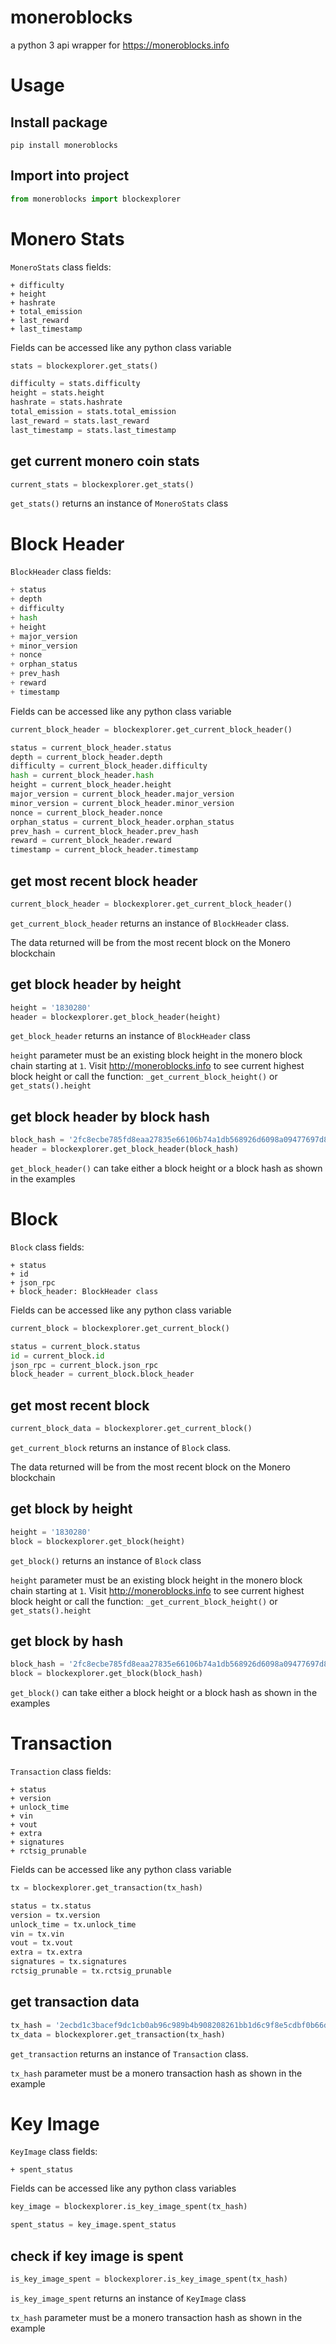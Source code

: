 # moneroblocks
a python 3 api wrapper for https://moneroblocks.info

# Usage
## Install package
```
pip install moneroblocks
```

## Import into project
```python
from moneroblocks import blockexplorer
```

# Monero Stats

`MoneroStats` class fields:
```
+ difficulty
+ height
+ hashrate
+ total_emission
+ last_reward
+ last_timestamp
```
Fields can be accessed like any python class variable
```python
stats = blockexplorer.get_stats()

difficulty = stats.difficulty
height = stats.height
hashrate = stats.hashrate
total_emission = stats.total_emission
last_reward = stats.last_reward
last_timestamp = stats.last_timestamp
```

## get current monero coin stats
```python
current_stats = blockexplorer.get_stats()
```
`get_stats()` returns an instance of `MoneroStats` class

# Block Header
`BlockHeader` class fields:
```python
+ status
+ depth
+ difficulty
+ hash
+ height
+ major_version
+ minor_version
+ nonce
+ orphan_status
+ prev_hash
+ reward
+ timestamp
```
Fields can be accessed like any python class variable
```python
current_block_header = blockexplorer.get_current_block_header()

status = current_block_header.status
depth = current_block_header.depth
difficulty = current_block_header.difficulty
hash = current_block_header.hash
height = current_block_header.height
major_version = current_block_header.major_version
minor_version = current_block_header.minor_version
nonce = current_block_header.nonce
orphan_status = current_block_header.orphan_status
prev_hash = current_block_header.prev_hash
reward = current_block_header.reward
timestamp = current_block_header.timestamp
```

## get most recent block header
```python
current_block_header = blockexplorer.get_current_block_header()
```
`get_current_block_header` returns an instance of `BlockHeader` class.

The data returned will be from the most recent block on the Monero blockchain

## get block header by height
```python
height = '1830280'
header = blockexplorer.get_block_header(height)
```
`get_block_header` returns an instance of `BlockHeader` class

`height` parameter must be an existing block height in the monero block chain starting at `1`. Visit http://moneroblocks.info to see current highest block height or call the function: `_get_current_block_height()` or `get_stats().height`

## get block header by block hash
```python
block_hash = '2fc8ecbe785fd8eaa27835e66106b74a1db568926d6098a09477697d80520970'
header = blockexplorer.get_block_header(block_hash)
```

`get_block_header()` can take either a block height or a block hash as shown in the examples

# Block
`Block` class fields:
```
+ status
+ id
+ json_rpc
+ block_header: BlockHeader class
```
Fields can be accessed like any python class variable
```python
current_block = blockexplorer.get_current_block()

status = current_block.status
id = current_block.id
json_rpc = current_block.json_rpc
block_header = current_block.block_header
```

## get most recent block
```python
current_block_data = blockexplorer.get_current_block()
```
`get_current_block` returns an instance of `Block` class.

The data returned will be from the most recent block on the Monero blockchain

## get block by height
```python
height = '1830280'
block = blockexplorer.get_block(height)
```
`get_block()` returns an instance of `Block` class

`height` parameter must be an existing block height in the monero block chain starting at `1`. Visit http://moneroblocks.info to see current highest block height or call the function: `_get_current_block_height()` or `get_stats().height`

## get block by hash
```python
block_hash = '2fc8ecbe785fd8eaa27835e66106b74a1db568926d6098a09477697d80520970'
block = blockexplorer.get_block(block_hash)
```

`get_block()` can take either a block height or a block hash as shown in the examples

# Transaction
`Transaction` class fields:
```
+ status
+ version
+ unlock_time
+ vin
+ vout
+ extra
+ signatures
+ rctsig_prunable
```
Fields can be accessed like any python class variable
```python
tx = blockexplorer.get_transaction(tx_hash)

status = tx.status
version = tx.version
unlock_time = tx.unlock_time
vin = tx.vin
vout = tx.vout
extra = tx.extra
signatures = tx.signatures
rctsig_prunable = tx.rctsig_prunable
```

## get transaction data
```python
tx_hash = '2ecbd1c3bacef9dc1cb0ab96c989b4b908208261bb1d6c9f8e5cdbf0b66d077e'
tx_data = blockexplorer.get_transaction(tx_hash)
```
`get_transaction` returns an instance of `Transaction` class.

`tx_hash` parameter must be a monero transaction hash as shown in the example

# Key Image
`KeyImage` class fields:
```
+ spent_status
```
Fields can be accessed like any python class variables
```python
key_image = blockexplorer.is_key_image_spent(tx_hash)

spent_status = key_image.spent_status
```
## check if key image is spent
```python
is_key_image_spent = blockexplorer.is_key_image_spent(tx_hash)
```
`is_key_image_spent` returns an instance of `KeyImage` class

`tx_hash` parameter must be a monero transaction hash as shown in the example
